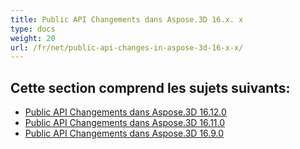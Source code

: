 ```yaml
---
title: Public API Changements dans Aspose.3D 16.x. x
type: docs
weight: 20
url: /fr/net/public-api-changes-in-aspose-3d-16-x-x/
---
```

##  **Cette section comprend les sujets suivants:**
- [Public API Changements dans Aspose.3D 16.12.0](/3d/fr/net/public-api-changes-in-aspose-3d-16-12-0-html/)
- [Public API Changements dans Aspose.3D 16.11.0](/3d/fr/net/public-api-changes-in-aspose-3d-16-11-0-html/)
- [Public API Changements dans Aspose.3D 16.9.0](/3d/fr/net/public-api-changes-in-aspose-3d-16-9-0-html/)
